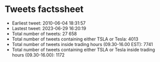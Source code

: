 # Tweets factssheet 
* Earliest tweet: 2010-06-04 18:31:57
* Lastest tweet: 2023-06-29 16:20:19 
* Total number of tweets: 27 658 
* Total number of tweets containing either TSLA or Tesla: 4013 
* Total number of tweets inside trading hours (09.30-16.00 EST): 7741 
* Total number of tweets containing either TSLA or Tesla inside trading hours (09.30-16.00): 1172



